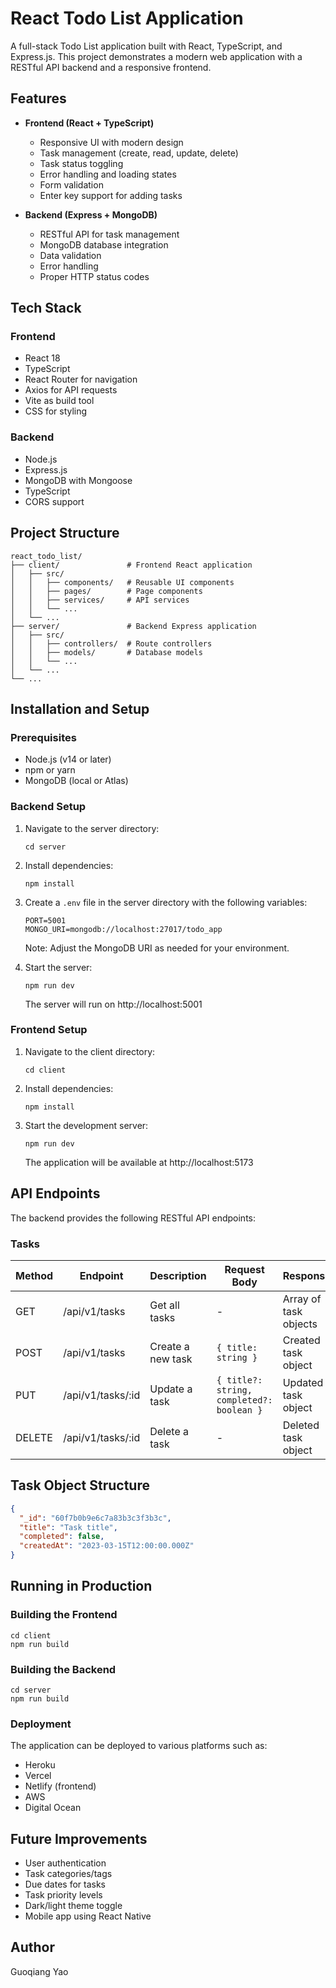 # React Todo List Application

A full-stack Todo List application built with React, TypeScript, and Express.js. This project demonstrates a modern web application with a RESTful API backend and a responsive frontend.

## Features

- **Frontend (React + TypeScript)**
  - Responsive UI with modern design
  - Task management (create, read, update, delete)
  - Task status toggling
  - Error handling and loading states
  - Form validation
  - Enter key support for adding tasks

- **Backend (Express + MongoDB)**
  - RESTful API for task management
  - MongoDB database integration
  - Data validation
  - Error handling
  - Proper HTTP status codes

## Tech Stack

### Frontend
- React 18
- TypeScript
- React Router for navigation
- Axios for API requests
- Vite as build tool
- CSS for styling

### Backend
- Node.js
- Express.js
- MongoDB with Mongoose
- TypeScript
- CORS support

## Project Structure

```
react_todo_list/
├── client/               # Frontend React application
│   ├── src/
│   │   ├── components/   # Reusable UI components
│   │   ├── pages/        # Page components
│   │   ├── services/     # API services
│   │   └── ...
│   └── ...
├── server/               # Backend Express application
│   ├── src/
│   │   ├── controllers/  # Route controllers
│   │   ├── models/       # Database models
│   │   └── ...
│   └── ...
└── ...
```

## Installation and Setup

### Prerequisites
- Node.js (v14 or later)
- npm or yarn
- MongoDB (local or Atlas)

### Backend Setup
1. Navigate to the server directory:
   ```
   cd server
   ```

2. Install dependencies:
   ```
   npm install
   ```

3. Create a `.env` file in the server directory with the following variables:
   ```
   PORT=5001
   MONGO_URI=mongodb://localhost:27017/todo_app
   ```
   Note: Adjust the MongoDB URI as needed for your environment.

4. Start the server:
   ```
   npm run dev
   ```
   The server will run on http://localhost:5001

### Frontend Setup
1. Navigate to the client directory:
   ```
   cd client
   ```

2. Install dependencies:
   ```
   npm install
   ```

3. Start the development server:
   ```
   npm run dev
   ```
   The application will be available at http://localhost:5173

## API Endpoints

The backend provides the following RESTful API endpoints:

### Tasks

| Method | Endpoint         | Description           | Request Body                  | Response                  |
|--------|------------------|-----------------------|------------------------------|---------------------------|
| GET    | /api/v1/tasks    | Get all tasks         | -                            | Array of task objects     |
| POST   | /api/v1/tasks    | Create a new task     | `{ title: string }`          | Created task object       |
| PUT    | /api/v1/tasks/:id | Update a task         | `{ title?: string, completed?: boolean }` | Updated task object |
| DELETE | /api/v1/tasks/:id | Delete a task         | -                            | Deleted task object       |

## Task Object Structure

```json
{
  "_id": "60f7b0b9e6c7a83b3c3f3b3c",
  "title": "Task title",
  "completed": false,
  "createdAt": "2023-03-15T12:00:00.000Z"
}
```

## Running in Production

### Building the Frontend
```
cd client
npm run build
```

### Building the Backend
```
cd server
npm run build
```

### Deployment
The application can be deployed to various platforms such as:
- Heroku
- Vercel
- Netlify (frontend)
- AWS
- Digital Ocean

## Future Improvements

- User authentication
- Task categories/tags
- Due dates for tasks
- Task priority levels
- Dark/light theme toggle
- Mobile app using React Native


## Author

Guoqiang Yao
